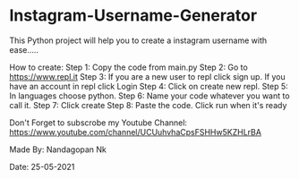 # Instagram-Username-Generator
This Python project will help you to create a instagram username with ease.....

How to create:
Step 1: Copy the code from main.py
Step 2: Go to https://www.repl.it 
Step 3: If you are a new user to repl click sign up. If you have an account in repl click Login
Step 4: Click on create new repl.
Step 5: In languages choose python.
Step 6: Name your code whatever you want to call it.
Step 7: Click create
Step 8: Paste the code.
Click run when it's ready

Don't Forget to subscrobe my Youtube Channel:
https://www.youtube.com/channel/UCUuhvhaCpsFSHHw5KZHLrBA




Made By:
Nandagopan Nk

Date:
25-05-2021
